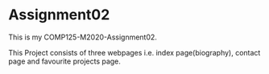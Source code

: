 # Assignment02
This is my COMP125-M2020-Assignment02.

This Project consists of three webpages i.e. index page(biography), contact page and favourite projects page.
